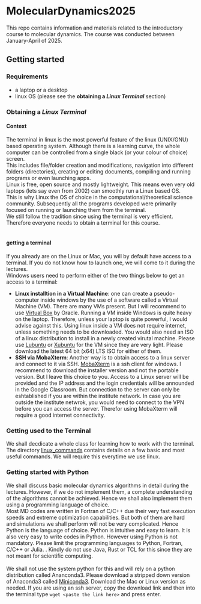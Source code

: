 # MolecularDynamics2025
This repo contains information and materials related to the introductory course to molecular dynamics. The course was conducted between January-April of 2025.

## Getting started
### Requirements
- a laptop or a desktop
- linux OS (please see the **obtaining a _Linux Terminal_** section)

### Obtaining a *Linux Terminal*
#### Context
The terminal in linux is the most powerful feature of the linux (UNIX/GNU) based operating system. Although there is a learning curve, the whole computer can be controlled from a single black (or your colour of choice) screen. </br>
This includes file/folder creation and modifications, navigation into different folders (directories), creating or editing documents, compiling and running programs or even launching apps. </br>
Linux is free, open source and mostly lightweight. This means even very old laptops (lets say even from 2002) can smoothly run a Linux based OS. </br>
This is why Linux the OS of choice in the computational/theoretical science community. Subsequently all the programs developed were primarily focused on running or launching them from the terminal.</br>
We still follow the tradition since using the terminal is very efficient. Therefore everyone needs to obtain a terminal for this course. </br>
</br>
#### getting a terminal
If you already are on the Linux or Mac, you will by default have access to a terminal. If you do not know how to launch one, we will come to it during the lectures.</br>
Windows users need to perform either of the two things below to get an access to a terminal:
- **Linux installtion in a Virtual Machine**: one can create a pseudo-computer inside windows by the use of a software called a Virtual Machine (VM). There are many VMs present. But I will recommend to use [Virtual Box](https://www.virtualbox.org/) by Oracle. Running a VM inside Windows is quite heavy on the laptop. Therefore, unless your laptop is quite powerful, I would advise against this. Using linux inside a VM does not require internet, unless something needs to be downloaded. You would also need an ISO of a linux distribution to install in a newly created virutal machine. Please use [Lubuntu](https://lubuntu.org/) or [Xubuntu](https://xubuntu.org/) for the VM since they are very light. Please download the latest 64 bit (x64) LTS ISO for either of them.
- **SSH via MobaXterm**: Another way is to obtain access to a linux server and connect to it via SSH. [MobaXterm](https://mobaxterm.mobatek.net/) is a ssh client for windows. I recommend to download the installer version and not the portable version. But I leave this choice to you. Access to a Linux server will be provided and the IP address and the login credentials will be announded in the Google Classroom. But connection to the server can only be eshtablished if you are within the institute network. In case you are outside the institute netwrok, you would need to connect to the VPN before you can access the server. Therefor using MobaXterm will require a good internet connectivity.</br>

### Getting used to the Terminal
We shall decdicate a whole class for learning how to work with the terminal. The directory [linux_commands]() contains details on a few basic and most useful commands. We will require this everytime we use linux.

### Getting started with Python
We shall discuss basic molecular dynamics algorithms in detail during the lectures. However, if we do not implement them, a complete understanding of the algorithms cannot be achieved. Hence we shall also implement them using a programming language of choice. </br>
Most MD codes are written in Fortran of C/C++ due their very fast execution speeds and extreme optimization capabilities. But both of them are hard and simulations we shall perform will not be very complicated. Hence Python is the language of choice. Python is intuitive and easy to learn. It is also very easy to write codes in Python. However using Python is not mandatory. Please limit the programming languages to Python, Fortran, C/C++ or Julia. . Kindly do not use Java, Rust or TCL for this since they are not meant for scientific computing. 
</br></br>
We shall not use the system python for this and will rely on a python distribution called Ananconda3. Please download a stripped down version of Anaconda3 called [Miniconda3](https://repo.anaconda.com/miniconda/). Download the Mac or Linux version as needed. If you are using an ssh server, copy the download link and then into the terminal type ```wget <paste the link here>``` and press enter.
